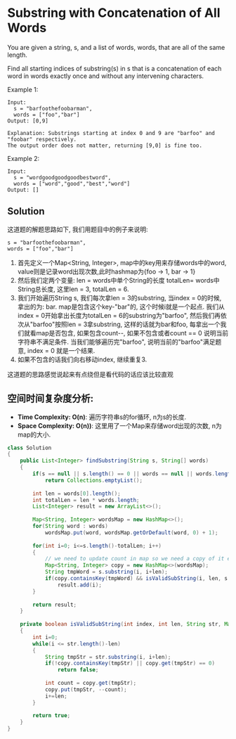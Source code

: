 # Substring with Concatenation of All Words

You are given a string, s, and a list of words, words, that are all of the same length. 

Find all starting indices of substring(s) in s that is a concatenation of each word in words exactly once and without any intervening characters.

Example 1:

```
Input:
  s = "barfoothefoobarman",
  words = ["foo","bar"]
Output: [0,9]

Explanation: Substrings starting at index 0 and 9 are "barfoo" and "foobar" respectively.
The output order does not matter, returning [9,0] is fine too.
```

Example 2:

```
Input:
  s = "wordgoodgoodgoodbestword",
  words = ["word","good","best","word"]
Output: []
```

## Solution

这道题的解题思路如下, 我们用题目中的例子来说明:

```
s = "barfoothefoobarman",
words = ["foo","bar"]
```

1. 首先定义一个Map<String, Integer>, map中的key用来存储words中的word, value则是记录word出现次数,此时hashmap为{foo -> 1, bar -> 1}
2. 然后我们定两个变量: len = words中单个String的长度  totalLen= words中String总长度, 这里len = 3, totalLen = 6.
3. 我们开始遍历String s, 我们每次拿len = 3的substring, 当index = 0的时候, 拿出的为: bar. map是包含这个key-"bar"的, 这个时候i就是一个起点. 我们从index = 0开始拿出长度为totalLen = 6的substring为"barfoo", 然后我们再依次从"barfoo"按照len = 3拿substring, 这样的话就为bar和foo, 每拿出一个我们就看map是否包含, 如果包含count--, 如果不包含或者count == 0 说明当前字符串不满足条件. 当我们能够遍历完"barfoo", 说明当前的"barfoo"满足题意, index = 0 就是一个结果.
4. 如果不包含的话我们向右移动index, 继续重复3.

这道题的思路感觉说起来有点绕但是看代码的话应该比较直观

## 空间时间复杂度分析:

* **Time Complexity: O(n)**: 遍历字符串s的for循环, n为s的长度.
* **Space Complexity: O(n))**: 这里用了一个Map来存储word出现的次数, n为map的大小.

```java
class Solution 
{
    public List<Integer> findSubstring(String s, String[] words) 
    {
        if(s == null || s.length() == 0 || words == null || words.length == 0)
            return Collections.emptyList();
        
        int len = words[0].length();
        int totalLen = len * words.length;
        List<Integer> result = new ArrayList<>();
        
        Map<String, Integer> wordsMap = new HashMap<>();
        for(String word : words)
            wordsMap.put(word, wordsMap.getOrDefault(word, 0) + 1);        
        
        for(int i=0; i<=s.length()-totalLen; i++)
        {
            // we need to update count in map so we need a copy of it everytime
            Map<String, Integer> copy = new HashMap<>(wordsMap);
            String tmpWord = s.substring(i, i+len);
            if(copy.containsKey(tmpWord) && isValidSubString(i, len, s.substring(i, i+totalLen), copy))
                result.add(i);
        }
        
        return result;
    }
    
    private boolean isValidSubString(int index, int len, String str, Map<String, Integer> copy)
    {
        int i=0; 
        while(i <= str.length()-len)
        {
            String tmpStr = str.substring(i, i+len);
            if(!copy.containsKey(tmpStr) || copy.get(tmpStr) == 0)
                return false;
            
            int count = copy.get(tmpStr);
            copy.put(tmpStr, --count);
            i+=len;
        }
        
        return true;
    }
}
```